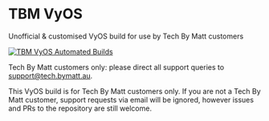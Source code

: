 # TBM VyOS

Unofficial & customised VyOS build for use by Tech By Matt customers

[![TBM VyOS Automated Builds](https://github.com/MattKobayashi/tbm-vyos/actions/workflows/tbm-vyos.yaml/badge.svg)](https://github.com/MattKobayashi/tbm-vyos/actions/workflows/tbm-vyos.yaml)

Tech By Matt customers only: please direct all support queries to <support@tech.bymatt.au>.

This VyOS build is for Tech By Matt customers only. If you are not a Tech By Matt customer, support requests via email will be ignored, however issues and PRs to the repository are still welcome.
